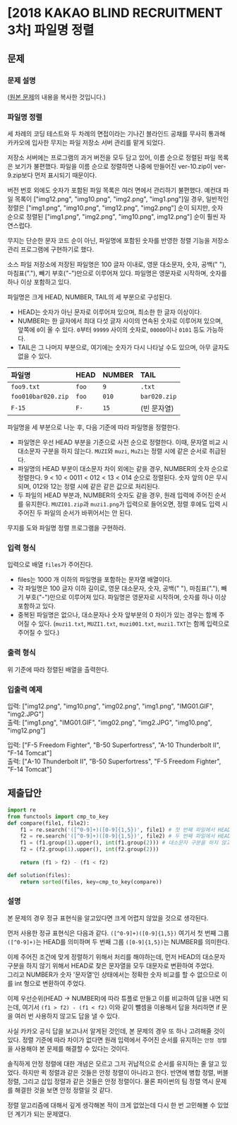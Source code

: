# [2018 KAKAO BLIND RECRUITMENT 3차] 파일명 정렬
## 문제
### 문제 설명
([원본 문제](https://programmers.co.kr/learn/courses/30/lessons/17686)의 내용을 복사한 것입니다.)

### 파일명 정렬

세 차례의 코딩 테스트와 두 차례의 면접이라는 기나긴 블라인드 공채를 무사히 통과해 카카오에 입사한 무지는 파일 저장소 서버 관리를 맡게 되었다.

저장소 서버에는 프로그램의 과거 버전을 모두 담고 있어, 이름 순으로 정렬된 파일 목록은 보기가 불편했다. 파일을 이름 순으로 정렬하면 나중에 만들어진 ver-10.zip이 ver-9.zip보다 먼저 표시되기 때문이다.

버전 번호 외에도 숫자가 포함된 파일 목록은 여러 면에서 관리하기 불편했다. 예컨대 파일 목록이 ["img12.png", "img10.png", "img2.png", "img1.png"]일 경우, 일반적인 정렬은 ["img1.png", "img10.png", "img12.png", "img2.png"] 순이 되지만, 숫자 순으로 정렬된 ["img1.png", "img2.png", "img10.png", img12.png"] 순이 훨씬 자연스럽다.

무지는 단순한 문자 코드 순이 아닌, 파일명에 포함된 숫자를 반영한 정렬 기능을 저장소 관리 프로그램에 구현하기로 했다.

소스 파일 저장소에 저장된 파일명은 100 글자 이내로, 영문 대소문자, 숫자, 공백(" "), 마침표("."), 빼기 부호("-")만으로 이루어져 있다. 파일명은 영문자로 시작하며, 숫자를 하나 이상 포함하고 있다.

파일명은 크게 HEAD, NUMBER, TAIL의 세 부분으로 구성된다.

* HEAD는 숫자가 아닌 문자로 이루어져 있으며, 최소한 한 글자 이상이다.
* NUMBER는 한 글자에서 최대 다섯 글자 사이의 연속된 숫자로 이루어져 있으며, 앞쪽에 `0`이 올 수 있다. `0`부터 `99999` 사이의 숫자로, `00000`이나 `0101` 등도 가능하다.
* TAIL은 그 나머지 부분으로, 여기에는 숫자가 다시 나타날 수도 있으며, 아무 글자도 없을 수 있다.

|파일명|HEAD|NUMBER|TAIL|
|:---|:---|:---|:---|
|`foo9.txt`|`foo`|`9`|`.txt`|
|`foo010bar020.zip`|`foo`|`010`|`bar020.zip`|
|`F-15`|`F-`|`15`|(빈 문자열)|

파일명을 세 부분으로 나눈 후, 다음 기준에 따라 파일명을 정렬한다.

* 파일명은 우선 HEAD 부분을 기준으로 사전 순으로 정렬한다. 이때, 문자열 비교 시 대소문자 구분을 하지 않는다. `MUZI`와 `muzi`, `MuZi`는 정렬 시에 같은 순서로 취급된다.
* 파일명의 HEAD 부분이 대소문자 차이 외에는 같을 경우, NUMBER의 숫자 순으로 정렬한다. 9 < 10 < 0011 < 012 < 13 < 014 순으로 정렬된다. 숫자 앞의 0은 무시되며, 012와 12는 정렬 시에 같은 같은 값으로 처리된다.
* 두 파일의 HEAD 부분과, NUMBER의 숫자도 같을 경우, 원래 입력에 주어진 순서를 유지한다. `MUZI01.zip`과 `muzi1.png`가 입력으로 들어오면, 정렬 후에도 입력 시 주어진 두 파일의 순서가 바뀌어서는 안 된다.

무지를 도와 파일명 정렬 프로그램을 구현하라.

### 입력 형식
입력으로 배열 `files`가 주어진다.

* files는 1000 개 이하의 파일명을 포함하는 문자열 배열이다.
* 각 파일명은 100 글자 이하 길이로, 영문 대소문자, 숫자, 공백(" "), 마침표("."), 빼기 부호("-")만으로 이루어져 있다. 파일명은 영문자로 시작하며, 숫자를 하나 이상 포함하고 있다.
* 중복된 파일명은 없으나, 대소문자나 숫자 앞부분의 0 차이가 있는 경우는 함께 주어질 수 있다. (`muzi1.txt`, `MUZI1.txt`, `muzi001.txt`, `muzi1.TXT`는 함께 입력으로 주어질 수 있다.)

### 출력 형식
위 기준에 따라 정렬된 배열을 출력한다.

### 입출력 예제
입력: ["img12.png", "img10.png", "img02.png", "img1.png", "IMG01.GIF", "img2.JPG"]  
출력: ["img1.png", "IMG01.GIF", "img02.png", "img2.JPG", "img10.png", "img12.png"]

입력: ["F-5 Freedom Fighter", "B-50 Superfortress", "A-10 Thunderbolt II", "F-14 Tomcat"]  
출력: ["A-10 Thunderbolt II", "B-50 Superfortress", "F-5 Freedom Fighter", "F-14 Tomcat"]

## 제출답안
```python
import re
from functools import cmp_to_key
def compare(file1, file2):
    f1 = re.search('([^0-9]+)([0-9]{1,5})', file1) # 첫 번째 파일에서 HEAD와 NUMBER를 찾음
    f2 = re.search('([^0-9]+)([0-9]{1,5})', file2) # 두 번째 파일에서 HEAD와 NUMBER를 찾음
    f1 = (f1.group(1).upper(), int(f1.group(2))) # 대소문자 구분을 하지 않고(HEAD) 정확한 숫자 비교(NUMBER)를 위한 변환
    f2 = (f2.group(1).upper(), int(f2.group(2)))
    
    return (f1 > f2) - (f1 < f2)

def solution(files):
    return sorted(files, key=cmp_to_key(compare))
```
### 설명
본 문제의 경우 정규 표현식을 알고있다면 크게 어렵지 않았을 것으로 생각된다.

먼저 사용한 정규 표현식은 다음과 같다. `([^0-9]+)([0-9]{1,5})` 여기서 첫 번째 그룹 `([^0-9]+)`는 HEAD를 의미하며 두 번째 그룹 `([0-9]{1,5})`는 NUMBER를 의미한다.

이제 주어진 조건에 맞게 정렬하기 위해서 처리를 해야하는데, 먼저 HEAD의 대소문자 구분을 하지 않기 위해서 HEAD로 찾은 문자열을 모두 대문자로 변환하여 주었다.  
그리고 NUMBER가 숫자 '문자열'인 상태에서는 정확한 숫자 비교를 할 수 없으므로 이를 int 형으로 변환하여 주었다.

이제 우선순위(HEAD → NUMBER)에 따라 튜플로 만들고 이를 비교하여 답을 내면 되는데, 여기서 `(f1 > f2) - (f1 < f2)` 이와 같이 뺄셈을 이용해서 답을 처리하면 if 문을 여러 번 사용하지 않고도 
답을 낼 수 있다.

사실 카카오 공식 답을 보고나서 알게된 것인데, 본 문제의 경우 또 하나 고려해줄 것이 있다. 
정렬 기준에 따라 차이가 없다면 원래 입력에서 주어진 순서를 유지하는 `안정 정렬`을 사용해야 본 문제를 해결할 수 있다는 것이다.

솔직하게 안정 정렬에 대한 개념은 모르고 그저 귀납적으로 순서를 유지하는 줄 알고 있었다. 하지만 퀵 정렬과 같은 것들은 안정 정렬이 아니라고 한다. 반면에 병합 정렬, 버블 정렬, 그리고 삽입 정렬과 같은 
것들은 안정 정렬이다. 물론 파이썬의 팀 정렬 역시 문제를 해결한 것을 보면 안정 정렬일 것 같다.

정렬 알고리즘에 대해서 깊게 생각해본 적이 크게 없었는데 다시 한 번 고민해볼 수 있었던 계기가 되는 문제였다.
